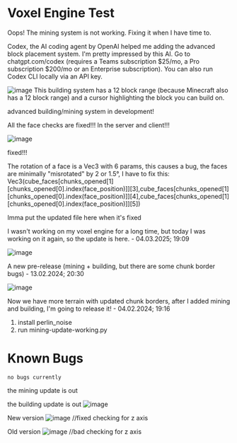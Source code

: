 # Voxel Engine Test

Oops! The mining system is not working. Fixing it when I have time to.

Codex, the AI coding agent by OpenAI helped me adding the advanced block placement system. I'm pretty impressed by this AI. Go to chatgpt.com/codex (requires a Teams subscription $25/mo, a Pro subscription $200/mo or an Enterprise subscription). You can also run Codex CLI locally via an API key.


![image](https://github.com/user-attachments/assets/db7e8cd7-e8c4-4677-9d40-0381433d305b)
This building system has a 12 block range (because Minecraft also has a 12 block range) and a cursor highlighting the block you can build on.


advanced building/mining system in development!

All the face checks are fixed!!! In the server and client!!!

![image](https://github.com/user-attachments/assets/fdd8eff8-1cee-4076-a285-2fa10bc93b98)

fixed!!!

The rotation of a face is a Vec3 with 6 params, this causes a bug, the faces are minimally "misrotated" by 2 or 1.5°, I have to fix this: Vec3(cube_faces[chunks_opened[1][chunks_opened[0].index(face_position)]][3],cube_faces[chunks_opened[1][chunks_opened[0].index(face_position)]][4],cube_faces[chunks_opened[1][chunks_opened[0].index(face_position)]][5])

Imma put the updated file here when it's fixed

I wasn't working on my voxel engine for a long time, but today I was working on it again, so the update is here. - 04.03.2025; 19:09

![image](https://github.com/user-attachments/assets/9dcb5a2e-24a8-429a-b729-710fb52b7cd7)


A new pre-release (mining + building, but there are some chunk border bugs) - 13.02.2024; 20:30

![image](https://github.com/Raphi-2Code/Voxel-Engine-Ursina/assets/70066593/0deef8c0-bb4f-4e7e-8ca2-6bf6a40c05cb)


Now we have more terrain with updated chunk borders, after I added mining and building, I'm going to release it! - 04.02.2024; 19:16

1) install perlin_noise
2) run mining-update-working.py

# Known Bugs
```no bugs currently```

the mining update is out


the building update is out
![image](https://github.com/Raphi-2Code/chunk-checking-like-windsurftweeds-did/assets/70066593/d9dce256-788c-42cc-8306-0e4980eb006f)


New version
![image](https://github.com/Raphi-2Code/chunk-checking-like-windsurftweeds-did/assets/70066593/69f4444e-3b51-4c72-b48a-c129bc188d11)
//fixed checking for z axis



Old version
![image](https://github.com/Raphi-2Code/chunk-checking-like-windsurftweeds-did/assets/70066593/867c8bb0-b746-4d46-9322-033ea640cb9e)
//bad checking for z axis

